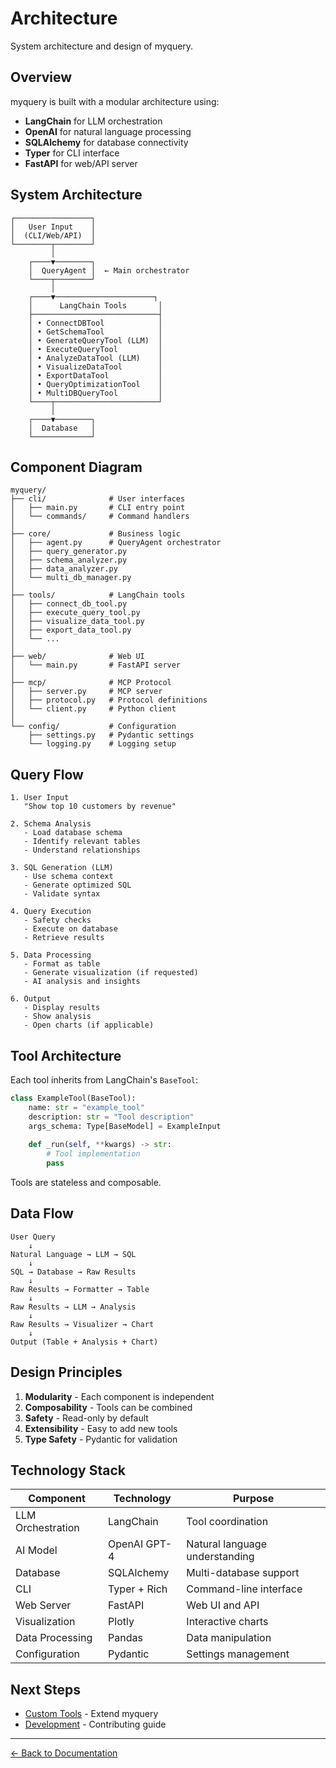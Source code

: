 # Architecture

System architecture and design of myquery.

## Overview

myquery is built with a modular architecture using:
- **LangChain** for LLM orchestration
- **OpenAI** for natural language processing
- **SQLAlchemy** for database connectivity
- **Typer** for CLI interface
- **FastAPI** for web/API server

## System Architecture

```
┌─────────────────┐
│   User Input    │
│  (CLI/Web/API)  │
└────────┬────────┘
         │
    ┌────▼────────┐
    │  QueryAgent │  ← Main orchestrator
    └────┬────────┘
         │
    ┌────▼──────────────────────┐
    │      LangChain Tools       │
    ├────────────────────────────┤
    │ • ConnectDBTool            │
    │ • GetSchemaTool            │
    │ • GenerateQueryTool (LLM)  │
    │ • ExecuteQueryTool         │
    │ • AnalyzeDataTool (LLM)    │
    │ • VisualizeDataTool        │
    │ • ExportDataTool           │
    │ • QueryOptimizationTool    │
    │ • MultiDBQueryTool         │
    └────┬───────────────────────┘
         │
    ┌────▼────────┐
    │  Database   │
    └─────────────┘
```

## Component Diagram

```
myquery/
├── cli/              # User interfaces
│   ├── main.py       # CLI entry point
│   └── commands/     # Command handlers
│
├── core/             # Business logic
│   ├── agent.py      # QueryAgent orchestrator
│   ├── query_generator.py
│   ├── schema_analyzer.py
│   ├── data_analyzer.py
│   └── multi_db_manager.py
│
├── tools/            # LangChain tools
│   ├── connect_db_tool.py
│   ├── execute_query_tool.py
│   ├── visualize_data_tool.py
│   ├── export_data_tool.py
│   └── ...
│
├── web/              # Web UI
│   └── main.py       # FastAPI server
│
├── mcp/              # MCP Protocol
│   ├── server.py     # MCP server
│   ├── protocol.py   # Protocol definitions
│   └── client.py     # Python client
│
└── config/           # Configuration
    ├── settings.py   # Pydantic settings
    └── logging.py    # Logging setup
```

## Query Flow

```
1. User Input
   "Show top 10 customers by revenue"
   
2. Schema Analysis
   - Load database schema
   - Identify relevant tables
   - Understand relationships
   
3. SQL Generation (LLM)
   - Use schema context
   - Generate optimized SQL
   - Validate syntax
   
4. Query Execution
   - Safety checks
   - Execute on database
   - Retrieve results
   
5. Data Processing
   - Format as table
   - Generate visualization (if requested)
   - AI analysis and insights
   
6. Output
   - Display results
   - Show analysis
   - Open charts (if applicable)
```

## Tool Architecture

Each tool inherits from LangChain's `BaseTool`:

```python
class ExampleTool(BaseTool):
    name: str = "example_tool"
    description: str = "Tool description"
    args_schema: Type[BaseModel] = ExampleInput
    
    def _run(self, **kwargs) -> str:
        # Tool implementation
        pass
```

Tools are stateless and composable.

## Data Flow

```
User Query
    ↓
Natural Language → LLM → SQL
    ↓
SQL → Database → Raw Results
    ↓
Raw Results → Formatter → Table
    ↓
Raw Results → LLM → Analysis
    ↓
Raw Results → Visualizer → Chart
    ↓
Output (Table + Analysis + Chart)
```

## Design Principles

1. **Modularity** - Each component is independent
2. **Composability** - Tools can be combined
3. **Safety** - Read-only by default
4. **Extensibility** - Easy to add new tools
5. **Type Safety** - Pydantic for validation

## Technology Stack

| Component | Technology | Purpose |
|-----------|------------|---------|
| LLM Orchestration | LangChain | Tool coordination |
| AI Model | OpenAI GPT-4 | Natural language understanding |
| Database | SQLAlchemy | Multi-database support |
| CLI | Typer + Rich | Command-line interface |
| Web Server | FastAPI | Web UI and API |
| Visualization | Plotly | Interactive charts |
| Data Processing | Pandas | Data manipulation |
| Configuration | Pydantic | Settings management |

## Next Steps

- [Custom Tools](custom-tools.md) - Extend myquery
- [Development](development.md) - Contributing guide

---

[← Back to Documentation](../README.md)

